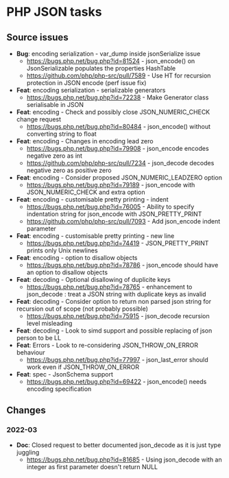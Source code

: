 # PHP JSON tasks

## Source issues

- **Bug**: encoding serialization - var_dump inside jsonSerialize issue
  - https://bugs.php.net/bug.php?id=81524 - json_encode() on JsonSerializable populates the properties HashTable
  - https://github.com/php/php-src/pull/7589 - Use HT for recursion protection in JSON encode (perf issue fix)
- **Feat**: encoding serialization - serializable generators
  - https://bugs.php.net/bug.php?id=72238 - Make Generator class serialisable in JSON
- **Feat**: encoding - Check and possibly close JSON_NUMERIC_CHECK change request
  - https://bugs.php.net/bug.php?id=80484 - json_encode() without converting string to float
- **Feat**: encoding - Changes in encoding lead zero
  - https://bugs.php.net/bug.php?id=79908 - json_encode encodes negative zero as int
  - https://github.com/php/php-src/pull/7234 - json_decode decodes negative zero as positive zero
- **Feat**: encoding - Consider proposed JSON_NUMERIC_LEADZERO option
  - https://bugs.php.net/bug.php?id=79189 - json_encode with JSON_NUMERIC_CHECK and extra option
- **Feat**: encoding - customisable pretty printing - indent
  - https://bugs.php.net/bug.php?id=76005 - Ability to specify indentation string for json_encode with JSON_PRETTY_PRINT
  - https://github.com/php/php-src/pull/7093 - Add json_encode indent parameter
- **Feat**: encoding - customisable pretty printing - new line
  - https://bugs.php.net/bug.php?id=74419 - JSON_PRETTY_PRINT prints only Unix newlines
- **Feat**: encoding - option to disallow objects
  - https://bugs.php.net/bug.php?id=78786 - json_encode should have an option to disallow objects
- **Feat**: decoding - Optional disallowing of duplicite keys
  - https://bugs.php.net/bug.php?id=78765 - enhancement to json_decode : treat a JSON string with duplicate keys as invalid
- **Feat**: decoding - Consider option to return non parsed json string for recursion out of scope (not probably possible)
  - https://bugs.php.net/bug.php?id=75915 - json_decode recursion level misleading
- **Feat**: decoding - Look to simd support and possible replacing of json person to be LL
- **Feat**: Errors - Look to re-considering JSON_THROW_ON_ERROR behaviour
  - https://bugs.php.net/bug.php?id=77997 - json_last_error should work even if JSON_THROW_ON_ERROR
- **Feat**: spec - JsonSchema support 
  - https://bugs.php.net/bug.php?id=69422 - json_encode() needs encoding specification


## Changes

### 2022-03

- **Doc**: Closed request to better documented json_decode as it is just type juggling
  - https://bugs.php.net/bug.php?id=81685 - Using json_decode with an integer as first parameter doesn't return NULL